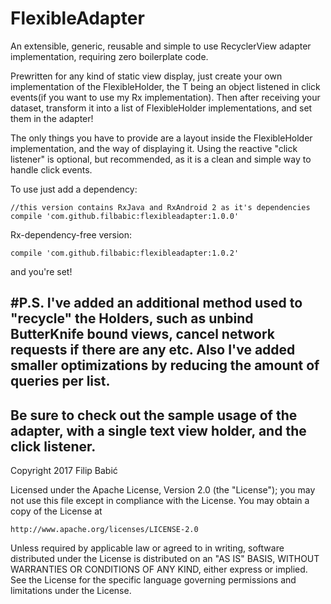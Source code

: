 # FlexibleAdapter
An extensible, generic, reusable and simple to use RecyclerView adapter implementation, requiring zero boilerplate code.

Prewritten for any kind of static view display, just create your own implementation of the FlexibleHolder<T>, the T being
an object listened in click events(if you want to use my Rx implementation). Then after receiving your dataset, transform it
into a list of FlexibleHolder implementations, and set them in the adapter!

The only things you have to provide are a layout inside the FlexibleHolder implementation, and the way of displaying it.
Using the reactive "click listener" is optional, but recommended, as it is a clean and simple way to handle click events.

To use just add a dependency: 

```
//this version contains RxJava and RxAndroid 2 as it's dependencies
compile 'com.github.filbabic:flexibleadapter:1.0.0' 
```

Rx-dependency-free version:

```
compile 'com.github.filbabic:flexibleadapter:1.0.2' 
```

and you're set!

#P.S. I've added an additional method used to "recycle" the Holders, such as unbind ButterKnife bound views, cancel network requests if there are any etc. Also I've added smaller optimizations by reducing the amount of queries per list.
---

Be sure to check out the sample usage of the adapter, with a single text view holder, and the click listener.
---

Copyright 2017 Filip Babić

Licensed under the Apache License, Version 2.0 (the "License");
you may not use this file except in compliance with the License.
You may obtain a copy of the License at

    http://www.apache.org/licenses/LICENSE-2.0

Unless required by applicable law or agreed to in writing, software
distributed under the License is distributed on an "AS IS" BASIS,
WITHOUT WARRANTIES OR CONDITIONS OF ANY KIND, either express or implied.
See the License for the specific language governing permissions and
limitations under the License.
